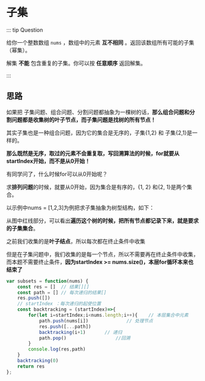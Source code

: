 # 子集

::: tip Question

给你一个整数数组 `nums` ，数组中的元素 **互不相同** 。返回该数组所有可能的子集（幂集）。

解集 **不能** 包含重复的子集。你可以按 **任意顺序** 返回解集。

:::

## 思路

如果把 子集问题、组合问题、分割问题都抽象为一棵树的话，**那么组合问题和分割问题都是收集树的叶子节点，而子集问题是找树的所有节点！**

其实子集也是一种组合问题，因为它的集合是无序的，子集{1,2} 和 子集{2,1}是一样的。

**那么既然是无序，取过的元素不会重复取，写回溯算法的时候，for就要从startIndex开始，而不是从0开始！**

有同学问了，什么时候for可以从0开始呢？

求**排列问题**的时候，就要从0开始，因为集合是有序的，{1, 2} 和{2, 1}是两个集合。

以示例中nums = [1,2,3]为例把求子集抽象为树型结构，如下：

<!-- <img src="/images/78.%E5%AD%90%E9%9B%86.png" alt="78.子集" style="zoom:57%;" /> -->

从图中红线部分，可以看出**遍历这个树的时候，把所有节点都记录下来，就是要求的子集集合**。

之前我们收集的是**叶子结点**，所以每次都在终止条件中收集

但是在子集问题中，我们收集的是每一个节点，所以不需要再在终止条件中收集，而本题不需要终止条件，**因为startIndex >= nums.size()，本层for循环本来也结束了**

```js
var subsets = function(nums) {
    const res = []  // 结果[][]
    const path = [] // 每次递归的结果[]
    res.push([])
    // startIndex ：每次递归的起使位置
    const backtracking = (startIndex)=>{
        for(let i=startIndex;i<nums.length;i++){	// 本层集合中元素
            path.push(nums[i])				// 处理节点
            res.push([...path])
            backtracking(i+1)		// 递归
            path.pop()					//回溯
        }
        console.log(res,path)
    }
    backtracking(0)
    return res
};
```

